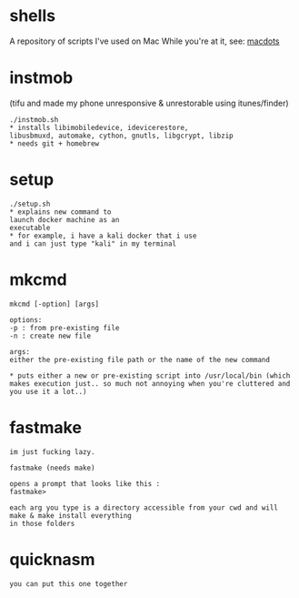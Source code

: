 # shells
A repository of scripts I've used on Mac
While you're at it, see: [macdots](https://github.com/bfu4/macdots.git)




# instmob
(tifu and made my phone unresponsive & unrestorable using itunes/finder)
~~~~
./instmob.sh 
* installs libimobiledevice, idevicerestore,
libusbmuxd, automake, cython, gnutls, libgcrypt, libzip
* needs git + homebrew
~~~~

# setup
~~~~
./setup.sh
* explains new command to
launch docker machine as an 
executable
* for example, i have a kali docker that i use
and i can just type "kali" in my terminal
~~~~

# mkcmd
~~~~
mkcmd [-option] [args]

options:
-p : from pre-existing file
-n : create new file

args:
either the pre-existing file path or the name of the new command

* puts either a new or pre-existing script into /usr/local/bin (which makes execution just.. so much not annoying when you're cluttered and you use it a lot..)
~~~~

# fastmake
~~~~
im just fucking lazy.

fastmake (needs make)

opens a prompt that looks like this :
fastmake>

each arg you type is a directory accessible from your cwd and will make & make install everything
in those folders
~~~~

# quicknasm
~~~~
you can put this one together
~~~~

